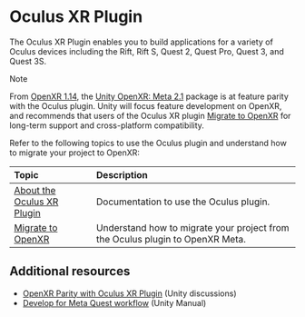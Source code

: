 # Oculus XR Plugin

The Oculus XR Plugin enables you to build applications for a variety of Oculus devices including the Rift, Rift S, Quest 2, Quest Pro, Quest 3, and Quest 3S.

> [!NOTE]
> From [OpenXR 1.14](https://docs.unity3d.com/Packages/com.unity.xr.openxr@1.14), the [Unity OpenXR: Meta 2.1](https://docs.unity3d.com/Packages/com.unity.xr.meta-openxr@2.1) package is at feature parity with the Oculus plugin. Unity will focus feature development on OpenXR, and recommends that users of the Oculus XR plugin [Migrate to OpenXR](openxr-migration.md) for long-term support and cross-platform compatibility.

Refer to the following topics to use the Oculus plugin and understand how to migrate your project to OpenXR:

| **Topic** | **Description** |
| :-------- | :-------------- |
| [About the Oculus XR Plugin](com.unity.xr.oculus.md) | Documentation to use the Oculus plugin. |
| [Migrate to OpenXR](openxr-migration.md) | Understand how to migrate your project from the Oculus plugin to OpenXR Meta. |

## Additional resources

* [OpenXR Parity with Oculus XR Plugin]([https://discussions.unity.com/t/openxr-parity-with-oculus-xr-plugin/1617008](https://discussions.unity.com/t/openxr-parity-with-oculus-xr-plugin/1617008)) (Unity discussions)
* [Develop for Meta Quest workflow](xref:um-xr-meta-quest-develop) (Unity Manual)
